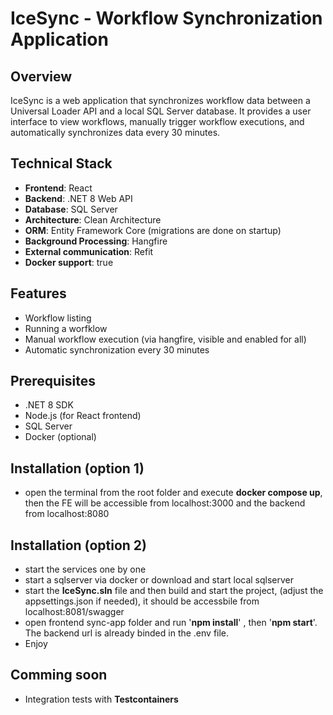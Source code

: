 # IceSync - Workflow Synchronization Application

## Overview
IceSync is a web application that synchronizes workflow data between a Universal Loader API and a local SQL Server database. It provides a user interface to view workflows, manually trigger workflow executions, and automatically synchronizes data every 30 minutes.

## Technical Stack
- **Frontend**: React
- **Backend**: .NET 8 Web API
- **Database**: SQL Server
- **Architecture**: Clean Architecture
- **ORM**: Entity Framework Core (migrations are done on startup)
- **Background Processing**: Hangfire
- **External communication**: Refit
- **Docker support**: true

## Features
- Workflow listing
- Running a worfklow
- Manual workflow execution (via hangfire, visible and enabled for all)
- Automatic synchronization every 30 minutes

## Prerequisites
- .NET 8 SDK
- Node.js (for React frontend)
- SQL Server
- Docker (optional)

## Installation (option 1)
- open the terminal from the root folder and execute **docker compose up**, then the FE will be accessible from localhost:3000 and the backend from localhost:8080

## Installation (option 2) 
- start the services one by one
- start a sqlserver via docker or download and start local sqlserver 
- start the **IceSync.sln** file and then build and start the project, (adjust the appsettings.json if needed), it should be accessbile from localhost:8081/swagger
- open frontend sync-app folder and run '**npm install**' , then '**npm start**'. The backend url is already binded in the .env file.
- Enjoy

## Comming soon 
- Integration tests with **Testcontainers**
